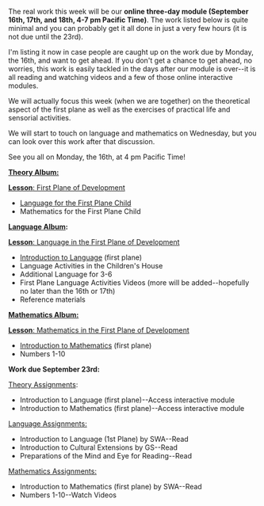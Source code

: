 
The real work this week will be our **online three-day module (September 16th, 17th, and 18th, 4-7 pm Pacific Time)**. The work listed below is quite minimal and you can probably get it all done in just a very few hours (it is not due until the 23rd).

I'm listing it now in case people are caught up on the work due by Monday, the 16th, and want to get ahead. If you don't get a chance to get ahead, no worries, this work is easily tackled in the days after our module is over--it is all reading and watching videos and a few of those online interactive modules. 

We will actually focus this week (when we are together) on the theoretical aspect of the first plane as well as the exercises of practical life and sensorial activities. 

We will start to touch on language and mathematics on Wednesday, but you can look over this work after that discussion. 

See you all on Monday, the 16th, at 4 pm Pacific Time!

[**Theory Album:**](https://montessorinorthwest.populiweb.com/router/courseofferings/10738327/lessons/index)

[**Lesson**: First Plane of Development](https://montessorinorthwest.populiweb.com/router/courseofferings/10738327/lessons/12679778/show)

- [Language for the First Plane Child](https://montessorinorthwest.populiweb.com/router/courseofferings/10738327/lessons/12679778/pages/13276855/show)
- Mathematics for the First Plane Child

**[Language Album](https://montessorinorthwest.populiweb.com/router/courseofferings/10738323/lessons/index):**

[**Lesson**: Language in the First Plane of Development](https://montessorinorthwest.populiweb.com/router/courseofferings/10738323/lessons/12679984/show)

- [Introduction to Language](https://montessorinorthwest.populiweb.com/router/courseofferings/10738323/lessons/12679984/show) (first plane)
- Language Activities in the Children's House
- Additional Language for 3-6
- First Plane Language Activities Videos (more will be added--hopefully no later than the 16th or 17th)
- Reference materials

**[Mathematics Album:](https://montessorinorthwest.populiweb.com/router/courseofferings/10738324/lessons/index)**

[**Lesson**: Mathematics in the First Plane of Development](https://montessorinorthwest.populiweb.com/router/courseofferings/10738324/lessons/12680246/show)

- [Introduction to Mathematics](https://montessorinorthwest.populiweb.com/router/courseofferings/10738324/lessons/12680246/pages/13278381/show) (first plane)
- Numbers 1-10

**Work due September 23rd:**

[Theory Assignments](https://montessorinorthwest.populiweb.com/router/courseofferings/10738327/assignments/index):

- Introduction to Language (first plane)--Access interactive module
- Introduction to Mathematics (first plane)--Access interactive module

[Language Assignments:](https://montessorinorthwest.populiweb.com/router/courseofferings/10738323/assignments/index)

- Introduction to Language (1st Plane) by SWA--Read
- Introduction to Cultural Extensions by GS--Read
- Preparations of the Mind and Eye for Reading--Read

[Mathematics Assignments:](https://montessorinorthwest.populiweb.com/router/courseofferings/10738324/assignments/index)

- Introduction to Mathematics (first plane) by SWA--Read
- Numbers 1-10--Watch Videos
